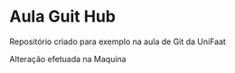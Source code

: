 # Aula Guit Hub
Repositório criado para exemplo na aula de Git da UniFaat

Alteração efetuada na Maquina
